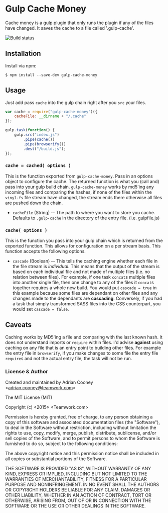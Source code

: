 # Gulp Cache Money
Cache money is a gulp plugin that only runs the plugin if any of the files have changed. It saves the cache to a file called '.gulp-cache'.

![Build status](https://travis-ci.org/adriancooney/gulp-cache-money.svg?branch=master)

## Installation
Install via npm:

    $ npm install --save-dev gulp-cache-money


## Usage
Just add pass `cache` into the gulp chain right after you `src` your files.

```js
var cache = require("gulp-cache-money")({
    cacheFile: __dirname + "/.cache"
});

gulp.task(function() {
    gulp.src("index.js")
        .pipe(cache())
        .pipe(browserify())
        .dest("/build.js");
});
```

### `cache = cached( options )`
This is the function exported from `gulp-cache-money`. Pass in an options object to configure the cache. The returned function is what you (call and) pass into your gulp build chain. `gulp-cache-money` works by md5'ing any incoming files and comparing the hashes, if none of the files within the `vinyl-fs` file stream have changed, the stream ends there otherwise all files are pushed down the chain.

* `cacheFile` (String) -- The path to where you want to store you cache. Defaults to `.gulp-cache` in the directory of the entry file. (i.e. gulpfile.js)

### `cache( options )`
This is the function you pass into your gulp chain which is returned from the exported function. This allows for configuration on a per stream basis. This function accepts the following options.

* `cascade` (Boolean) -- This tells the caching engine whether each file in the file stream is *individual*. This means that the output of the stream is based on each individual file and not made of multiple files (i.e. no relation between files). For example, if one task `concat`s multiple files into another single file, then one change to any of the files it `concat`s together requires a whole new build. You would put `cascade = true` in this example because some files are dependant on other files and any changes made to the dependants are **cascading**. Conversely, if you had a task that simply transformed SASS files into the CSS counterpart, you would set `cascade = false`.

## Caveats
Caching works by MD5'ing a file and comparing with the last known hash. It does not understand imports or `require` within files. I'd advise **against** using caching on any file that is an entry point to building other files. For example the entry file in `browserify`, if you make changes to some file the entry file `require`s and not the actual entry file, the task will not be run.


### License & Author
Created and maintained by Adrian Cooney &lt;adrian.cooney@teamwork.com&gt;

The MIT License (MIT)

Copyright (c) <2015> <Teamwork.com>

Permission is hereby granted, free of charge, to any person obtaining a copy
of this software and associated documentation files (the "Software"), to deal
in the Software without restriction, including without limitation the rights
to use, copy, modify, merge, publish, distribute, sublicense, and/or sell
copies of the Software, and to permit persons to whom the Software is
furnished to do so, subject to the following conditions:

The above copyright notice and this permission notice shall be included in
all copies or substantial portions of the Software.

THE SOFTWARE IS PROVIDED "AS IS", WITHOUT WARRANTY OF ANY KIND, EXPRESS OR
IMPLIED, INCLUDING BUT NOT LIMITED TO THE WARRANTIES OF MERCHANTABILITY,
FITNESS FOR A PARTICULAR PURPOSE AND NONINFRINGEMENT. IN NO EVENT SHALL THE
AUTHORS OR COPYRIGHT HOLDERS BE LIABLE FOR ANY CLAIM, DAMAGES OR OTHER
LIABILITY, WHETHER IN AN ACTION OF CONTRACT, TORT OR OTHERWISE, ARISING FROM,
OUT OF OR IN CONNECTION WITH THE SOFTWARE OR THE USE OR OTHER DEALINGS IN
THE SOFTWARE.